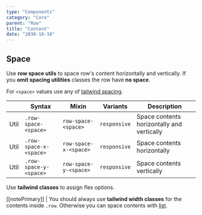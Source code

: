 ```yaml
---
type: "Components"
category: "Core"
parent: "Row"
title: "Content"
date: "2030-10-10"
---
```


## Space

Use **row space utils** to space row's content horizontally and vertically. If you **omit spacing utilities** classes the row have **no space**. 

For `<space>` values use any of [tailwind spacing](https://tailwindcss.com/docs/customizing-spacing).

<div class="table-scroll">

|                      | Syntax                          | Mixin            | Variants               | Description                   |
| ----------------------- | ---------------------------- | -----------------| ----------------------------- |----------------------------- |
| Util                  | `.row-space-<space>`       | `row-space-<space>`                | `responsive`                | Space contents horizontally and vertically            |
| Util                  | `.row-space-x-<space>`       | `row-space-x-<space>`                | `responsive`                | Space contents horizontally            |
| Util                  | `.row-space-y-<space>`       | `row-space-y-<space>`                | `responsive`                | Space contents vertically            |

</div>

Use **tailwind classes** to assign flex options.

[[notePrimary]]
| You should always use **tailwind width classes** for the contents inside `.row`. Otherwise you can space contents with [list](/components/core/list).

<demo>
  <demovanilla src="vanilla/components/core/row/space-px">
  </demovanilla>
  <demovanilla src="vanilla/components/core/row/space-1">
  </demovanilla>
  <demovanilla src="vanilla/components/core/row/space-2">
  </demovanilla>
  <demovanilla src="vanilla/components/core/row/space-3">
  </demovanilla>
  <demovanilla src="vanilla/components/core/row/space-4">
  </demovanilla>
</demo>
